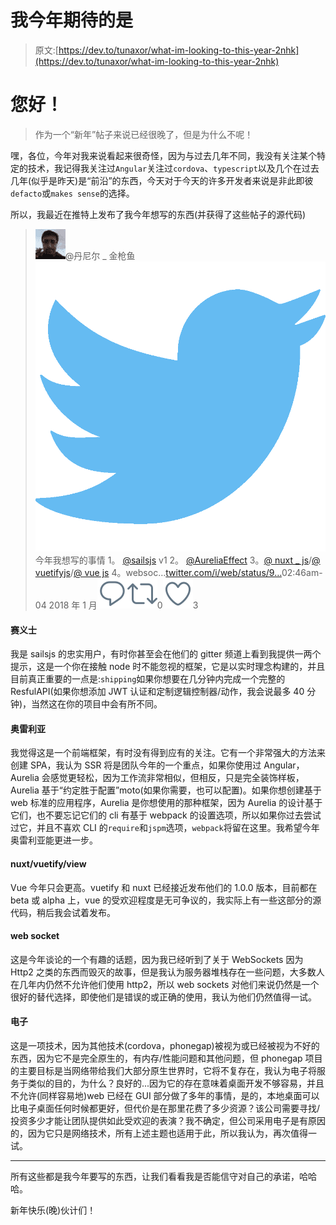 # 我今年期待的是

> 原文:[https://dev.to/tunaxor/what-im-looking-to-this-year-2nhk](https://dev.to/tunaxor/what-im-looking-to-this-year-2nhk)

# 您好！

> 作为一个“新年”帖子来说已经很晚了，但是为什么不呢！

嘿，各位，今年对我来说看起来很奇怪，因为与过去几年不同，我没有关注某个特定的技术，我记得我关注过`Angular`关注过`cordova`、`typescript`以及几个在过去几年(似乎是昨天)是“前沿”的东西，今天对于今天的许多开发者来说是非此即彼`defacto`或`makes sense`的选择。

所以，我最近在推特上发布了我今年想写的东西(并获得了这些帖子的源代码)

> ![Angel Munoz profile image](img/1c085f133a16cdd8aaf0973785031649.png)@丹尼尔 _ 金枪鱼![twitter logo](img/ad0c7b03deabfe1a161345efb2d537eb.png)今年我想写的事情
> 1。 [@sailsjs](https://twitter.com/sailsjs) v1
> 2。 [@AureliaEffect](https://twitter.com/AureliaEffect)
> 3。[@ nuxt _ js](https://twitter.com/nuxt_js)/[@ vuetifyjs](https://twitter.com/vuetifyjs)/[@ vue js](https://twitter.com/vuejs)
> 4。websoc…[twitter.com/i/web/status/9…](https://t.co/ETIuueNMmh)02:46am-04 2018 年 1 月[![Twitter reply action](img/269095962147c28351274afdd5486a48.png)](https://twitter.com/intent/tweet?in_reply_to=948747514441818112)[![Twitter retweet action](img/771160ecf06ae3d4d7a7815c29c819c2.png)](https://twitter.com/intent/retweet?tweet_id=948747514441818112)0[![Twitter like action](img/c077611ab2a5e0b4cd0c826ee7ae1e48.png)](https://twitter.com/intent/like?tweet_id=948747514441818112)3

#### 赛义士

我是 sailsjs 的忠实用户，有时你甚至会在他们的 gitter 频道上看到我提供一两个提示，这是一个你在接触 node 时不能忽视的框架，它是以实时理念构建的，并且目前真正重要的一点是:`shipping`如果你想要在几分钟内完成一个完整的 ResfulAPI(如果你想添加 JWT 认证和定制逻辑控制器/动作，我会说最多 40 分钟)，当然这在你的项目中会有所不同。

#### 奥雷利亚

我觉得这是一个前端框架，有时没有得到应有的关注。它有一个非常强大的方法来创建 SPA，我认为 SSR 将是团队今年的一个重点，如果你使用过 Angular，Aurelia 会感觉更轻松，因为工作流非常相似，但相反，只是完全装饰样板，Aurelia 基于“约定胜于配置”moto(如果你需要，也可以配置)。如果你想创建基于 web 标准的应用程序，Aurelia 是你想使用的那种框架，因为 Aurelia 的设计基于它们，也不要忘记它们的 cli 有基于 webpack 的设置选项，所以如果你过去尝试过它，并且不喜欢 CLI 的`require`和`jspm`选项，`webpack`将留在这里。我希望今年奥雷利亚能更进一步。

#### nuxt/vuetify/view

Vue 今年只会更高。vuetify 和 nuxt 已经接近发布他们的 1.0.0 版本，目前都在 beta 或 alpha 上，vue 的受欢迎程度是无可争议的，我实际上有一些这部分的源代码，稍后我会试着发布。

#### web socket

这是今年谈论的一个有趣的话题，因为我已经听到了关于 WebSockets 因为 Http2 之类的东西而毁灭的故事，但是我认为服务器堆栈存在一些问题，大多数人在几年内仍然不允许他们使用 http2，所以 web sockets 对他们来说仍然是一个很好的替代选择，即使他们是错误的或正确的使用，我认为他们仍然值得一试。

#### 电子

这是一项技术，因为其他技术(cordova，phonegap)被视为或已经被视为不好的东西，因为它不是完全原生的，有内存/性能问题和其他问题，但 phonegap 项目的主要目标是当网络带给我们大部分原生世界时，它将不复存在，我认为电子将服务于类似的目的，为什么？良好的...因为它的存在意味着桌面开发不够容易，并且不允许(同样容易地)web 已经在 GUI 部分做了多年的事情，是的，本地桌面可以比电子桌面任何时候都更好，但代价是在那里花费了多少资源？该公司需要寻找/投资多少才能让团队提供如此受欢迎的表演？我不确定，但公司采用电子是有原因的，因为它只是网络技术，所有上述主题也适用于此，所以我认为，再次值得一试。

* * *

所有这些都是我今年要写的东西，让我们看看我是否能信守对自己的承诺，哈哈哈。

新年快乐(晚)伙计们！